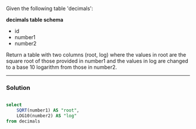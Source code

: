Given the following table 'decimals':

**decimals table schema**
- id
- number1
- number2

Return a table with two columns (root, log) where the values in root are the square root of those provided in number1 and the values in log are changed to a base 10 logarithm from those in number2.

---

### Solution

```sql

select
    SQRT(number1) AS "root",
    LOG10(number2) AS "log"
from decimals
```
